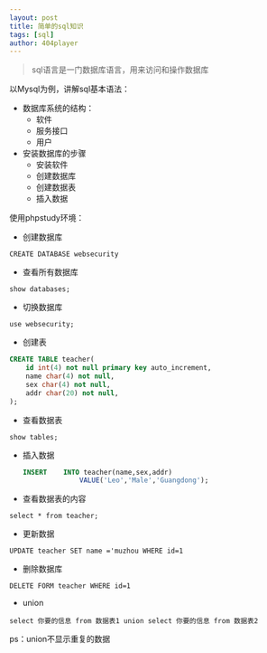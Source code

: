 ```yaml
---
layout: post
title: 简单的sql知识
tags: [sql]
author: 404player
---
```


> sql语言是一门数据库语言，用来访问和操作数据库

以Mysql为例，讲解sql基本语法：

- 数据库系统的结构：
  - 软件
  - 服务接口
  - 用户
- 安装数据库的步骤
  - 安装软件
  - 创建数据库
  - 创建数据表
  - 插入数据
 



使用phpstudy环境：

- 创建数据库

``CREATE DATABASE websecurity``

- 查看所有数据库

``show databases;``

- 切换数据库

``use websecurity;``

- 创建表

```sql
CREATE TABLE teacher(
	id int(4) not null primary key auto_increment,
	name char(4) not null,
	sex char(4) not null,
	addr char(20) not null,
);
```

- 查看数据表

`show tables;`

- 插入数据

  ```sql
  INSERT	INTO teacher(name,sex,addr)
  				VALUE('Leo','Male','Guangdong');
  ```

- 查看数据表的内容

``select * from teacher;``

- 更新数据

`UPDATE teacher SET name ='muzhou WHERE id=1`

- 删除数据库

`DELETE FORM teacher WHERE id=1 `

- union

``select 你要的信息 from 数据表1 union select 你要的信息 from 数据表2``

ps：union不显示重复的数据







